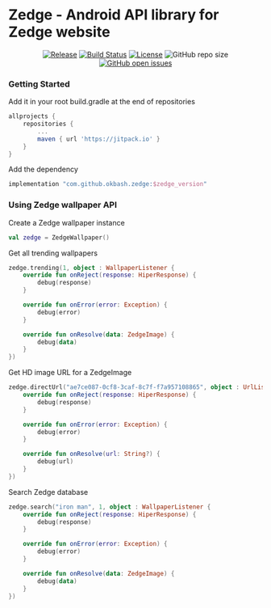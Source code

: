 # Zedge - Android API library for Zedge website

<p align="center">
    <a href="https://jitpack.io/#okbash/zedge"><img src="https://img.shields.io/jitpack/v/github/okbash/zedge?style=for-the-badge" alt="Release"></a>
    <a href="https://travis-ci.com/okbash/zedge"><img src="https://img.shields.io/travis/com/okbash/zedge/master?style=for-the-badge" alt="Build Status"></a>
    <a href="https://github.com/okbash/zedge/blob/master/LICENSE"><img src="https://img.shields.io/github/license/okbash/zedge.svg?style=for-the-badge" alt="License"></a>
<!--     <img alt="GitHub last commit" src="https://img.shields.io/github/last-commit/okbash/zedge?logo=GitHub&style=for-the-badge"> -->
    <img alt="GitHub repo size" src="https://img.shields.io/github/repo-size/okbash/zedge?logo=GitHub&style=for-the-badge">
    <a href="https://github.com/okbash/zedge/issues"><img alt="GitHub open issues" src="https://img.shields.io/github/issues/okbash/zedge?style=for-the-badge"></a>
</p>


### Getting Started

Add it in your root build.gradle at the end of repositories

```gradle
allprojects {
    repositories {
        ...
        maven { url 'https://jitpack.io' }
    }
}
```

Add the dependency

```gradle
implementation "com.github.okbash.zedge:$zedge_version"
```

### Using Zedge wallpaper API

Create a Zedge wallpaper instance

```kotlin
val zedge = ZedgeWallpaper()
```

Get all trending wallpapers

```kotlin
zedge.trending(1, object : WallpaperListener {
    override fun onReject(response: HiperResponse) {
        debug(response)
    }

    override fun onError(error: Exception) {
        debug(error)
    }

    override fun onResolve(data: ZedgeImage) {
        debug(data)
    }
})
```

Get HD image URL for a ZedgeImage

```kotlin
zedge.directUrl("ae7ce087-0cf8-3caf-8c7f-f7a957108865", object : UrlListener {
    override fun onReject(response: HiperResponse) {
        debug(response)
    }

    override fun onError(error: Exception) {
        debug(error)
    }

    override fun onResolve(url: String?) {
        debug(url)
    }
})
```

Search Zedge database

```kotlin
zedge.search("iron man", 1, object : WallpaperListener {
    override fun onReject(response: HiperResponse) {
        debug(response)
    }

    override fun onError(error: Exception) {
        debug(error)
    }

    override fun onResolve(data: ZedgeImage) {
        debug(data)
    }
})
```
